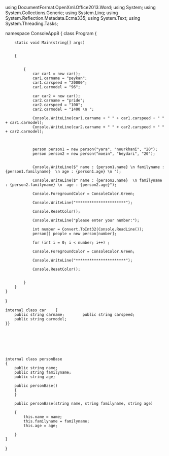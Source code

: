 using DocumentFormat.OpenXml.Office2013.Word;
using System;
using System.Collections.Generic;
using System.Linq;
using System.Reflection.Metadata.Ecma335;
using System.Text;
using System.Threading.Tasks;

namespace ConsoleApp8
{
    class Program
    {


        static void Main(string[] args)


        {


            {
                car car1 = new car();
                car1.carname = "peykan";
                car1.carspeed = "20000";
                car1.carmodel = "96";

                car car2 = new car();
                car2.carname = "pride";
                car2.carspeed = "100";
                car2.carmodel = "1400 \n ";

                Console.WriteLine(car1.carname + " " + car1.carspeed + " " + car1.carmodel);
                Console.WriteLine(car2.carname + " " + car2.carspeed + " " + car2.carmodel);



                person person1 = new person("yara", "nourkhani", "20");
                person person2 = new person("moein", "heydari", "20");


                Console.WriteLine($" name : {person1.name} \n familyname : {person1.familyname}  \n age : {person1.age} \n ");

                Console.WriteLine($" name : {person2.name}  \n familyname : {person2.familyname} \n  age : {person2.age}");

                Console.ForegroundColor = ConsoleColor.Green;

                Console.WriteLine("**********************");

                Console.ResetColor();

                Console.WriteLine("please enter your number:");

                int number = Convert.ToInt32(Console.ReadLine());
                person[] people = new person[number];

                for (int i = 0; i < number; i++) ;

                Console.ForegroundColor = ConsoleColor.Green;

                Console.WriteLine("**********************");

                Console.ResetColor();

             
            }
        }
    }
}

    internal class car    {
        public string carname;        public string carspeed;
        public string carmodel;
    }}







    internal class personBase
    {
        public string name;
        public string familyname;
        public string age;

        public personBase()
        {
        }

        public personBase(string name, string familyname, string age)

        {
            this.name = name;
            this.familyname = familyname;
            this.age = age;

        }
    }
}

